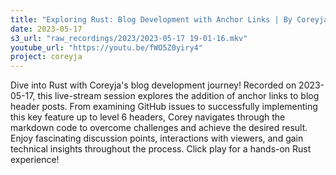 ```yaml
---
title: "Exploring Rust: Blog Development with Anchor Links | By Coreyja"
date: 2023-05-17
s3_url: "raw_recordings/2023/2023-05-17 19-01-16.mkv"
youtube_url: "https://youtu.be/fWO5Z0yiry4"
project: coreyja
---
```


Dive into Rust with Coreyja's blog development journey! Recorded on 2023-05-17, this live-stream session explores the addition of anchor links to blog header posts. From examining GitHub issues to successfully implementing this key feature up to level 6 headers, Corey navigates through the markdown code to overcome challenges and achieve the desired result. Enjoy fascinating discussion points, interactions with viewers, and gain technical insights throughout the process. Click play for a hands-on Rust experience!
